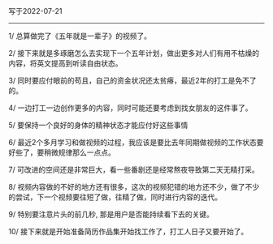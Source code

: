 写于2022-07-21

-----

1/ 总算做完了《五年就是一辈子》的视频了。

2/ 接下来就是多琢磨怎么去实现下一个五年计划，做出更多对人们有用不枯燥的内容，将英文提高到听读自由状态。

3/ 同时要应付眼前的苟且，自己的资金状况还太贫瘠，最近2年的打工是免不了的。

4/ 一边打工一边创作更多的内容，同时可能还要考虑到找女朋友的这件事了。

5/ 要保持一个良好的身体的精神状态才能应付好这些事情

6/ 最近2个多月学习和做视频的过程，我应该是要比去年同期做视频的工作状态要好些了，要稍微规律那么一点点。

7/ 可改进的空间还是非常巨大，看一些番剧还是经常熬夜导致第二天无精打采。

8/ 视频内容做的不好的地方还有很多，这次的视频犯错的地方还不少，做了不少的尝试，下一个视频要往短了做，往精了做，同时进行内容的迭代。

9/ 特别要注意片头的前几秒, 那是用户是否能持续看下去的关键。

10/ 接下来就是开始准备简历作品集开始找工作了，打工人日子又要开始了。
